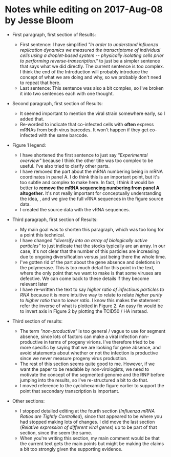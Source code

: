 # Notes while editing on 2017-Aug-08 by Jesse Bloom
* First paragraph, first section of Results: 
    - First sentence: I have simplified *"In order to understand influenza replication dynamics we measured the transcriptome of individual cells using a droplet-based system -- physically isolating cells prior to performing reverse-transcription."* to just be a simpler sentence that says what we did directly. The current sentence is too complex. I think the end of the Introduction will probably introduce the concept of what we are doing and why, so we probably don't need to repeat that here.
    - Last sentence: This sentence was also a bit complex, so I've broken it into two sentences each with one thought.

* Second paragraph, first section of Results:
    - It seemed important to mention the viral strain somewhere early, so I added that.
    - Re-worded to indicate that co-infected cells with **often** express mRNAs from both virus barcodes. It won't happen if they get co-infected with the same barcode.

* Figure 1 legend:
    - I have shortened the first sentence to just say *"Experimental overview"* because I think the other title was too complex to be useful. I've also tried to clarify other parts.
    - I have removed the part about the mRNA numbering being in mRNA coordinates in panel A. I do think this is an important point, but it's too subtle and complex to make here. In fact, I think it would be better to **remove the mRNA sequencing numbering from panel A altogether.** It's not really important for conceptually understanding the idea, , and we give the full vRNA sequences in the figure source data.
    - I created the source data with the vRNA sequences.

* Third paragraph, first section of Results:
    - My main goal was to shorten this paragraph, which was too long for a point this technical.
    - I have changed *"diversify into an array of biologically active particles"* to just indicate that the stocks typically are an array. In our case, it's not clear that the number of this particles are increasing due to ongoing diversification versus just being there the whole time.
    - I've gotten rid of the part about the gene absence and deletions in the polymerase. This is too much detail for this point in the text, where the only point that we want to make is that some viruses are defective. We can come back to these details if they become relevant later
    - I have re-written the text to say *higher ratio of infectious particles to RNA* because it is more intuitive way to relate to relate *higher purity* to *higher ratio* than to *lower ratio*. I know this makes the statement refer the inverse of what is plotted in Figure 2. An easy fix would be to invert axis in Figure 2 by plotting the TCID50 / HA instead.

* Third section of results: 
    - The term *"non-productive"* is too general / vague to use for segment absence, since lots of factors can make a viral infection non-productive in terms of progeny virions. I've therefore tried to be more specific by saying that we are looking for gene absence, and avoid statements about whether or not the infection is productive since we never measure progeny virus production.
    - The rest of this section seems quite good to me. However, if we want the paper to be readable by non-virologists, we need to motivate the concept of the segmented genome and the RNP before jumping into the results, so I've re-structured a bit to do that.
    - I moved reference to the cyclohexamide figure earlier to support the point that secondary transcription is important.

* Other sections:
    - I stopped detailed editing at the fourth section (*Influenza mRNA Ratios are Tightly Controlled*), since that appeared to be where you had stopped making lots of changes. I did move the last section (*Relative expression of different viral genes*) up to be part of that section, since the seem the same.
    - When you're writing this section, my main comment would be that the current text gets the main points but might be making the claims a bit too strongly given the supporting evidence.
